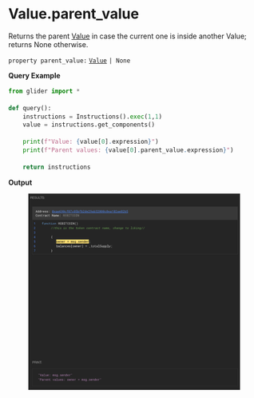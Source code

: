 # Value.parent\_value

Returns the parent [Value](../) in case the current one is inside another Value; returns None otherwise.

`property parent_value:` [`Value`](../) `| None`

**Query Example**

```python
from glider import *

def query():
    instructions = Instructions().exec(1,1)
    value = instructions.get_components()

    print(f"Value: {value[0].expression}")
    print(f"Parent values: {value[0].parent_value.expression}")
    
    return instructions
```

**Output**

<figure><img src="../../../.gitbook/assets/image (1) (1) (1) (1) (1) (1) (1) (1) (2).png" alt=""><figcaption></figcaption></figure>
